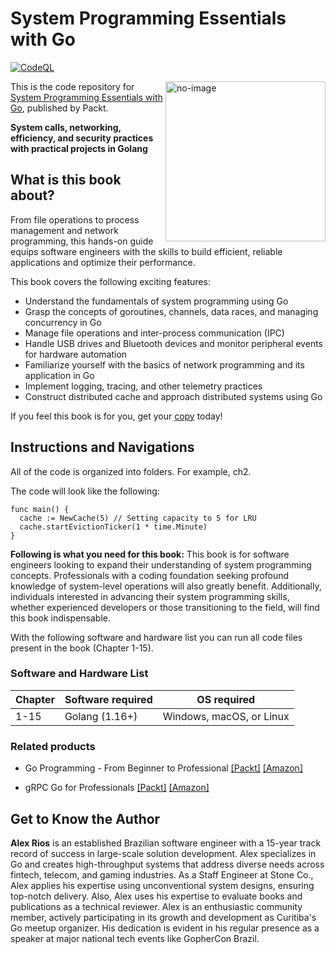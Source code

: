 # System Programming Essentials with Go
[![CodeQL](https://github.com/ibiscum/System-Programming-Essentials-with-Go/actions/workflows/github-code-scanning/codeql/badge.svg)](https://github.com/ibiscum/System-Programming-Essentials-with-Go/actions/workflows/github-code-scanning/codeql)

<a href="https://www.packtpub.com/product/system-programming-essentials-with-go/9781837634132"><img src="https://content.packt.com/_/image/original/B21662/cover_image_large.jpg" alt="no-image" height="256px" align="right"></a>

This is the code repository for [System Programming Essentials with Go](https://www.packtpub.com/product/system-programming-essentials-with-go/9781837634132), published by Packt.

**System calls, networking, efficiency, and security practices with practical projects in Golang**

## What is this book about?
From file operations to process management and network programming, this hands-on guide equips software engineers with the skills to build efficient, reliable applications and optimize their performance.

This book covers the following exciting features:
* Understand the fundamentals of system programming using Go
* Grasp the concepts of goroutines, channels, data races, and managing concurrency in Go
* Manage file operations and inter-process communication (IPC)
* Handle USB drives and Bluetooth devices and monitor peripheral events for hardware automation
* Familiarize yourself with the basics of network programming and its application in Go
* Implement logging, tracing, and other telemetry practices
* Construct distributed cache and approach distributed systems using Go

If you feel this book is for you, get your [copy](https://www.amazon.com/System-Programming-Essentials-networking-efficiency/dp/1837634130/ref=tmm_pap_swatch_0?_encoding=UTF8&dib_tag=se&dib=eyJ2IjoiMSJ9.V74ree9n-By3iEAv6O5AZ80GMgp-RQ06f2ateXTAAu-samELuP-q_zhuOyaBqsRxUiyqF60yvStRz62CHPeo2F6qEiY2uqxKvEe8ib6CkArIwnWzGYNMgC_S2sdL11uAZVOb56FzNwZO_RdXKjlQSko8ev7kZgSPHqN_VZfNbBM_5QsHLG3vvDsYpU9kgAmzldh2HNPEzCkfO76LsRQ2Ydx0E4tZtkRLxDTaLGm8txc.pUa0SG0zCGPkykCKJUYvWiiz1JTbdEcS6L0Z0QT27i4&qid=1717763508&sr=1-1) today!


## Instructions and Navigations
All of the code is organized into folders. For example, ch2.

The code will look like the following:
```
func main() {
  cache := NewCache(5) // Setting capacity to 5 for LRU
  cache.startEvictionTicker(1 * time.Minute)
}
```

**Following is what you need for this book:**
This book is for software engineers looking to expand their understanding of system programming concepts. Professionals with a coding foundation seeking profound knowledge of system-level operations will also greatly benefit. Additionally, individuals interested in advancing their system programming skills, whether experienced developers or those transitioning to the field, will find this book indispensable.

With the following software and hardware list you can run all code files present in the book (Chapter 1-15).
### Software and Hardware List
| Chapter | Software required | OS required |
| -------- | ------------------------------------ | ----------------------------------- |
| 1-15 | Golang (1.16+) | Windows, macOS, or Linux |



### Related products
* Go Programming - From Beginner to Professional [[Packt]](https://www.packtpub.com/product/go-programming-from-beginner-to-professional-second-edition/9781803243054) [[Amazon]](https://www.amazon.com/Go-Programming-Beginner-Professional-everything/dp/1803243058/ref=sr_1_1?crid=GB1XN1O9W9B9&dib=eyJ2IjoiMSJ9.9qi4XiKwA90sP2288upVW_T2gM08M8CA79EHqeiQtiwwVw_rJ1IjaiSkOAr3httgpBruqGJgXutvAjNqdRMcy2xycSiwsAp_A0s3h_F706Ki4YQ_x25os96pxyb120GCT3hrAbbpBWwTzA0ICOOMHOrTFYY9zFZ5jrQDfmKag2gZ882ir1oJjTG04rDbH8Bq17xwYmJTyHcayDjQ4UMhoHUeJs0dgjngqO8KNnJ7rjw.n3teqRtS-Jo-sOXNURrArPERLqQeG8eRaAGAxzsIiBE&dib_tag=se&keywords=Go+Programming+-+From+Beginner+to+Professional&qid=1717763707&s=books&sprefix=go+programming+-+from+beginner+to+professional%2Cstripbooks-intl-ship%2C292&sr=1-1)

* gRPC Go for Professionals [[Packt]](https://www.packtpub.com/product/grpc-go-for-professionals/9781837638840) [[Amazon]](https://www.amazon.com/gRPC-Professionals-Implement-production-grade-microservices/dp/1837638845/ref=tmm_pap_swatch_0?_encoding=UTF8&dib_tag=se&dib=eyJ2IjoiMSJ9.b-buosIEMYbEsWl3m8HzWaFN9uzHPsAauCF5bC0CAh_GjHj071QN20LucGBJIEps.ywsVDnPhSUhXXA2CTXsXz71EP-qTv7ZIhqOC40RnqPY&qid=1717763771&sr=1-1)

## Get to Know the Author
**Alex Rios**
is an established Brazilian software engineer with a 15-year track record of success in large-scale solution development. Alex specializes in Go and creates high-throughput systems that address diverse needs across fintech, telecom, and gaming industries. As a Staff Engineer at Stone Co., Alex applies his expertise using unconventional system designs, ensuring top-notch delivery. Also, Alex uses his expertise to evaluate books and publications as a technical reviewer. Alex is an enthusiastic community member, actively participating in its growth and development as Curitiba's Go meetup organizer. His dedication is evident in his regular presence as a speaker at major national tech events like GopherCon Brazil.
